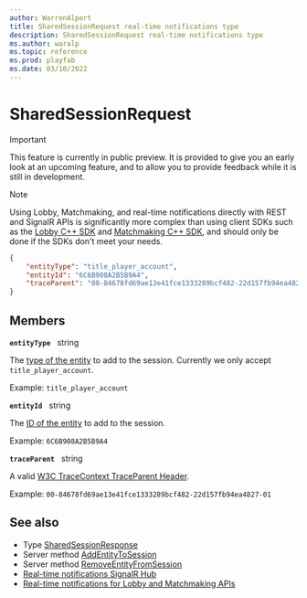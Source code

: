 ```yaml
---
author: WarrenAlpert
title: SharedSessionRequest real-time notifications type
description: SharedSessionRequest real-time notifications type
ms.author: waralp
ms.topic: reference
ms.prod: playfab
ms.date: 03/10/2022
---
```


# SharedSessionRequest

> [!IMPORTANT]
> This feature is currently in public preview. It is provided to give you an
> early look at an upcoming feature, and to allow you to provide feedback while
> it is still in development.

> [!NOTE]
> Using Lobby, Matchmaking, and real-time notifications directly with REST and
> SignalR APIs is significantly more complex than using client SDKs such as the
> [Lobby C++
> SDK](../../multiplayer/lobby/playfabmultiplayerreference-cpp/pflobby/pflobby_members.md)
> and [Matchmaking C++
> SDK](../../multiplayer/lobby/playfabmultiplayerreference-cpp/pfmatchmaking/pfmatchmaking_members.md),
> and should only be done if the SDKs don't meet your needs.

```json
{
    "entityType": "title_player_account",
    "entityId": "6C6B908A2B5B9A4",
    "traceParent": "00-84678fd69ae13e41fce1333289bcf482-22d157fb94ea4827-01"
}
```

## Members

**`entityType`** &nbsp; string

The [type of the
entity](../../data/entities/available-built-in-entity-types.md#title_player_account)
to add to the session. Currently we only accept `title_player_account`.

Example: `title_player_account`

**`entityId`** &nbsp; string

The [ID of the
entity](../../data/entities/available-built-in-entity-types.md#title_player_account)
to add to the session.

Example: `6C6B908A2B5B9A4`

**`traceParent`** &nbsp; string

A valid [W3C TraceContext TraceParent
Header](https://www.w3.org/TR/trace-context/#traceparent-header).

Example: `00-84678fd69ae13e41fce1333289bcf482-22d157fb94ea4827-01`

## See also

- Type [SharedSessionResponse](shared-session-response.md)
- Server method [AddEntityToSession](../server-methods/add-entity-to-session.md)
- Server method
  [RemoveEntityFromSession](../server-methods/remove-entity-from-session.md)
- [Real-time notifications SignalR Hub](../signalr-hub.md)
- [Real-time notifications for Lobby and Matchmaking APIs](../overview.md)
